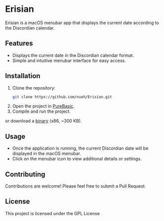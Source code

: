 # Erisian

Erisian is a macOS menubar app that displays the current date according to the Discordian calendar.

## Features

- Displays the current date in the Discordian calendar format.
- Simple and intuitive menubar interface for easy access.

## Installation

1. Clone the repository:
   ```sh
   git clone https://github.com/nueh/Erisian.git
   ```
2. Open the project in [PureBasic](https://www.purebasic.com/).
3. Compile and run the project.

or download a [binary](https://github.com/nueh/Erisian/blob/main/Erisian.app.zip) (x86, ~300 KB).

## Usage

- Once the application is running, the current Discordian date will be displayed in the macOS menubar.
- Click on the menubar icon to view additional details or settings.

## Contributing

Contributions are welcome! Please feel free to submit a Pull Request.

## License

This project is licensed under the GPL License
